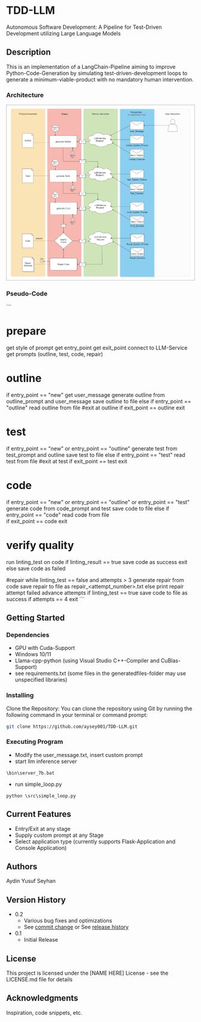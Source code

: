 # TDD-LLM

Autonomous Software Development: A Pipeline for Test-Driven Development utilizing Large Language Models

## Description

This is an implementation of a LangChain-Pipeline aiming to improve Python-Code-Generation by simulating test-driven-development loops to generate a minimum-viable-product with no mandatory human intervention.

### Architecture
![Design](tdd-llm-design.png)

### Pseudo-Code

´´´
# prepare
get style of prompt
get entry_point
get exit_point
connect to LLM-Service
get prompts (outline, test, code, repair)

# outline
if entry_point == "new"
    get user_message
    generate outline from outline_prompt and user_message
    save outline to file 
else if entry_point == "outline" 
    read outline from file
#exit at outline
if exit_point == outline
    exit

# test
if entry_point == "new" or entry_point == "outline"
    generate test from test_prompt and outline
    save test to file
else if entry_point == "test"
    read test from file
#exit at test
if exit_point == test
    exit

# code
if entry_point == "new" or entry_point == "outline" or entry_point == "test"
    generate code from code_prompt and test
    save code to file
else if entry_point == "code"
    read code from file    
if exit_point == code
    exit

# verify quality
run linting_test on code
if linting_result == true
    save code as success
    exit
else 
    save code as failed

#repair
while linting_test == false and attempts > 3
    generate repair from code
    save repair to file as repair_<attempt_number>.txt
    else print repair attempt failed
    advance attempts
    if linting_test == true 
        save code to file as success
if attempts == 4
    exit
´´´

## Getting Started

### Dependencies
* GPU with Cuda-Support
* Windows 10/11
* Llama-cpp-python (using Visual Studio C++-Compiler and CuBlas-Support)
* see requirements.txt (some files in the generatedfiles-folder may use unspecified libraries)

### Installing

Clone the Repository: You can clone the repository using Git by running the following command in your terminal or command prompt:

```bash
git clone https://github.com/aysey001/TDD-LLM.git
```
### Executing Program

* Modify the user_message.txt, insert custom prompt
* start llm inference server
```
\bin\server_7b.bat
```
* run simple_loop.py
```
python \src\simple_loop.py
```

## Current Features
* Entry/Exit at any stage
* Supply custom prompt at any Stage
* Select application type (currently supports Flask-Application and Console Application)


## Authors

Aydin Yusuf Seyhan


## Version History

* 0.2
    * Various bug fixes and optimizations
    * See [commit change]() or See [release history]()
* 0.1
    * Initial Release

## License

This project is licensed under the [NAME HERE] License - see the LICENSE.md file for details

## Acknowledgments
Inspiration, code snippets, etc.

